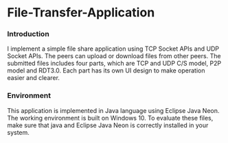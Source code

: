 # File-Transfer-Application
### Introduction

I implement a simple file share application using TCP Socket APIs and UDP Socket APIs. The peers can upload or download files from other peers. The submitted files includes four parts, which are TCP and UDP C/S model, P2P model and RDT3.0. Each part has its own UI design  to make operation easier and clearer.



### Environment

This application is implemented in Java language using Eclipse Java Neon.
The working environment is built on Windows 10. To evaluate these files, make sure
that java and Eclipse Java Neon is correctly installed in your system.
